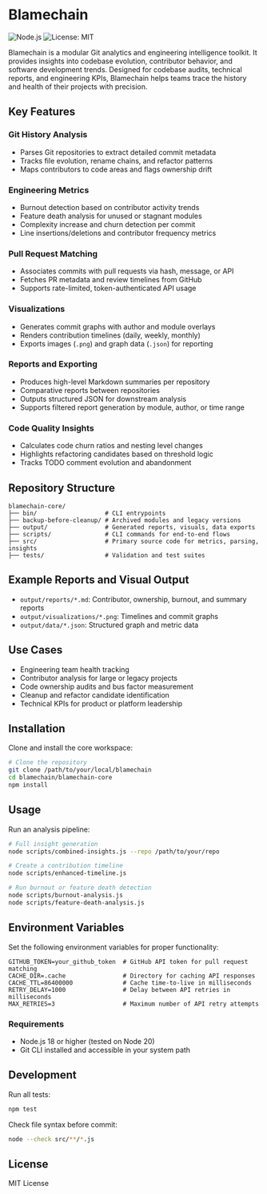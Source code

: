 # Blamechain

![Node.js](https://img.shields.io/badge/node-%3E=18.0.0-blue)
![License: MIT](https://img.shields.io/badge/License-MIT-yellow.svg)

Blamechain is a modular Git analytics and engineering intelligence toolkit. It provides insights into codebase evolution, contributor behavior, and software development trends. Designed for codebase audits, technical reports, and engineering KPIs, Blamechain helps teams trace the history and health of their projects with precision.

## Key Features

### Git History Analysis

- Parses Git repositories to extract detailed commit metadata
- Tracks file evolution, rename chains, and refactor patterns
- Maps contributors to code areas and flags ownership drift

### Engineering Metrics

- Burnout detection based on contributor activity trends
- Feature death analysis for unused or stagnant modules
- Complexity increase and churn detection per commit
- Line insertions/deletions and contributor frequency metrics

### Pull Request Matching

- Associates commits with pull requests via hash, message, or API
- Fetches PR metadata and review timelines from GitHub
- Supports rate-limited, token-authenticated API usage

### Visualizations

- Generates commit graphs with author and module overlays
- Renders contribution timelines (daily, weekly, monthly)
- Exports images (`.png`) and graph data (`.json`) for reporting

### Reports and Exporting

- Produces high-level Markdown summaries per repository
- Comparative reports between repositories
- Outputs structured JSON for downstream analysis
- Supports filtered report generation by module, author, or time range

### Code Quality Insights

- Calculates code churn ratios and nesting level changes
- Highlights refactoring candidates based on threshold logic
- Tracks TODO comment evolution and abandonment

## Repository Structure

```plaintext
blamechain-core/
├── bin/                   # CLI entrypoints
├── backup-before-cleanup/ # Archived modules and legacy versions
├── output/                # Generated reports, visuals, data exports
├── scripts/               # CLI commands for end-to-end flows
├── src/                   # Primary source code for metrics, parsing, insights
├── tests/                 # Validation and test suites
```

## Example Reports and Visual Output

- `output/reports/*.md`: Contributor, ownership, burnout, and summary reports
- `output/visualizations/*.png`: Timelines and commit graphs
- `output/data/*.json`: Structured graph and metric data

## Use Cases

- Engineering team health tracking
- Contributor analysis for large or legacy projects
- Code ownership audits and bus factor measurement
- Cleanup and refactor candidate identification
- Technical KPIs for product or platform leadership

## Installation

Clone and install the core workspace:

```bash
# Clone the repository
git clone /path/to/your/local/blamechain
cd blamechain/blamechain-core
npm install
```

## Usage

Run an analysis pipeline:

```bash
# Full insight generation
node scripts/combined-insights.js --repo /path/to/your/repo

# Create a contribution timeline
node scripts/enhanced-timeline.js

# Run burnout or feature death detection
node scripts/burnout-analysis.js
node scripts/feature-death-analysis.js
```

## Environment Variables

Set the following environment variables for proper functionality:

```plaintext
GITHUB_TOKEN=your_github_token  # GitHub API token for pull request matching
CACHE_DIR=.cache                # Directory for caching API responses
CACHE_TTL=86400000              # Cache time-to-live in milliseconds
RETRY_DELAY=1000                # Delay between API retries in milliseconds
MAX_RETRIES=3                   # Maximum number of API retry attempts
```

### Requirements

- Node.js 18 or higher (tested on Node 20)
- Git CLI installed and accessible in your system path

## Development

Run all tests:

```bash
npm test
```

Check file syntax before commit:

```bash
node --check src/**/*.js
```

## License

MIT License
